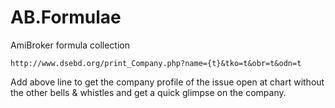 AB.Formulae
===========

AmiBroker formula collection

```
http://www.dsebd.org/print_Company.php?name={t}&tko=t&obr=t&odn=t
```
Add above line to get the company profile of the issue open at chart without the other bells & whistles and get a quick glimpse on the company.
